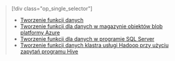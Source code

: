 > [!div class="op_single_selector"]
> * [Tworzenie funkcji danych](../articles/machine-learning/machine-learning-data-science-create-features.md)
> * [Tworzenie funkcji dla danych w magazynie obiektów blob platformy Azure](../articles/machine-learning/machine-learning-data-science-create-features-blob.md)
> * [Tworzenie funkcji dla danych w programie SQL Server](../articles/machine-learning/machine-learning-data-science-create-features-sql-server.md)
> * [Tworzenie funkcji danych klastra usługi Hadoop przy użyciu zapytań programu Hive](../articles/machine-learning/machine-learning-data-science-create-features-hive.md)
> 
> 

